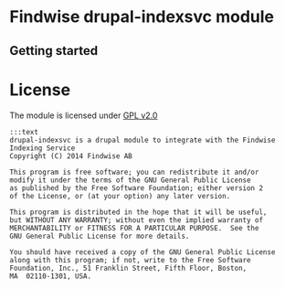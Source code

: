 # Findwise drupal-indexsvc module #

## Getting started

# License

The module is licensed under [GPL v2.0](http://www.gnu.org/licenses/gpl-2.0.html)

    :::text
    drupal-indexsvc is a drupal module to integrate with the Findwise Indexing Service
    Copyright (C) 2014 Findwise AB

    This program is free software; you can redistribute it and/or
    modify it under the terms of the GNU General Public License
    as published by the Free Software Foundation; either version 2
    of the License, or (at your option) any later version.
    
    This program is distributed in the hope that it will be useful,
    but WITHOUT ANY WARRANTY; without even the implied warranty of
    MERCHANTABILITY or FITNESS FOR A PARTICULAR PURPOSE.  See the
    GNU General Public License for more details.
    
    You should have received a copy of the GNU General Public License
    along with this program; if not, write to the Free Software
    Foundation, Inc., 51 Franklin Street, Fifth Floor, Boston, 
    MA  02110-1301, USA.